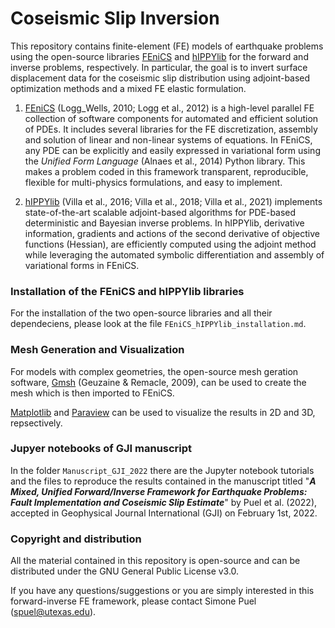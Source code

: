 # Coseismic Slip Inversion

This repository contains finite-element (FE) models of earthquake problems using the open-source libraries [FEniCS](https://fenicsproject.org) and [hIPPYlib](https://hippylib.github.io) for the forward and inverse problems, respectively. In particular, the goal is to invert surface displacement data for the coseismic slip distribution using adjoint-based optimization methods and a mixed FE elastic formulation.


1) [FEniCS](https://fenicsproject.org) (Logg_Wells, 2010; Logg et al., 2012) is a high-level parallel FE collection of software components for automated and efficient solution of PDEs. It includes several libraries for the FE discretization, assembly and solution of linear and non-linear systems of equations. In FEniCS, any PDE can be explicitly and easily expressed in variational form using the *Unified Form Language* (Alnaes et al., 2014) Python library. This makes a problem coded in this framework transparent, reproducible, flexible for multi-physics formulations, and easy to implement. 


2) [hIPPYlib](https://hippylib.github.io) (Villa et al., 2016; Villa et al., 2018; Villa et al., 2021) implements state-of-the-art scalable adjoint-based algorithms for PDE-based deterministic and Bayesian inverse problems. In hIPPYlib, derivative information, gradients and actions of the second derivative of objective functions (Hessian), are efficiently computed using the adjoint method while leveraging the automated symbolic differentiation and assembly of variational forms in FEniCS.


### Installation of the FEniCS and hIPPYlib libraries

For the installation of the two open-source libraries and all their dependeciens, please look at the file ``FEniCS_hIPPYlib_installation.md``.


### Mesh Generation and Visualization

For models with complex geometries, the open-source mesh geration software, [Gmsh](https://www.gmsh.info/) (Geuzaine & Remacle, 2009), can be used to create the mesh which is then imported to FEniCS.

[Matplotlib](https://matplotlib.org) and [Paraview](https://www.paraview.org/) can be used to visualize the results in 2D and 3D, repsectively.


### Jupyer notebooks of GJI manuscript

In the folder ``Manuscript_GJI_2022`` there are the Jupyter notebook tutorials and the files to reproduce the results contained in the manuscript titled "***A Mixed, Unified Forward/Inverse Framework for Earthquake Problems: Fault Implementation and Coseismic Slip Estimate***" by Puel et al. (2022), accepted in Geophysical Journal International (GJI) on February 1st, 2022.


### Copyright and distribution

All the material contained in this repository is open-source and can be distributed under the GNU General Public License v3.0. 


If you have any questions/suggestions or you are simply interested in this forward-inverse FE framework, please contact Simone Puel (spuel@utexas.edu).
